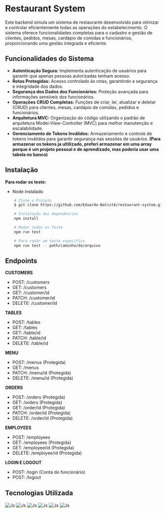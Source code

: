 
# Restaurant System

Este backend simula um sistema de restaurante desenvolvido para otimizar e controlar eficientemente todas as operações do estabelecimento. O sistema oferece funcionalidades completas para o cadastro e gestão de clientes, pedidos, mesas, cardápio de comidas e funcionários, proporcionando uma gestão integrada e eficiente.
## Funcionalidades do Sistema 
- **Autenticação Segura:** Implementa autenticação de usuários para garantir que apenas pessoas autorizadas tenham acesso.
- **Rotas Protegidas:** Acesso controlado às rotas, garantindo a segurança e integridade dos dados.
- **Segurança dos Dados dos Funcionários:** Proteção avançada para informações sensíveis dos funcionários.
- **Operações CRUD Completas:** Funções de criar, ler, atualizar e deletar (CRUD) para clientes, mesas, cardápio de comidas, pedidos e funcionários.
- **Arquitetura MVC:** Organização do código utilizando o padrão de arquitetura Model-View-Controller (MVC) para melhor manutenção e escalabilidade.
- **Gerenciamento de Tokens Inválidos:** Armazenamento e controle de tokens inválidos para garantir segurança nas sessões de usuários. **(Para armazenar os tokens ja ultilizado, preferi armazenar em uma array porque é um projeto pessoal e de aprendizado, mas poderia usar uma tabela no banco)**

## Instalação


**Para rodar os teste:**

- Node instalado

```bash
    # Clone o Projeto
    $ git clone https://github.com/Eduardo-Batist4/restaurant-system.git
```
```bash
    # Instalação das dependencias
    npm install
```
```bash
    # Rodar todos os Teste
    npm run test
```
```bash
    # Para rodar um teste especifico 
    npm run test -- path/caminho/do/arquivo
```
## Endpoints

**CUSTOMERS**   
- POST: /customers
- GET: /customers
- GET: /customer/id
- PATCH: /customer/id
- DELETE: /customer/id

**TABLES**
- POST: /tables
- GET: /tables
- GET: /table/id
- PATCH: /table/id
- DELETE: /table/id

**MENU**
- POST: /menus (Protegida)
- GET: /menus
- PATCH: /menu/id (Protegida)
- DELETE: /menu/id (Protegida)

**ORDERS**
- POST: /orders (Protegida)
- GET: /orders (Protegida)
- GET: /order/id (Protegida)
- PATCH: /order/id (Protegida)
- DELETE: /order/id (Protegida)

**EMPLOYEES**
- POST: /employees
- GET: /employees   (Protegida)
- GET: /employee/id (Protegida)
- DELETE: /employee/id  (Protegida)

**LOGIN E LOGOUT**
- POST: /login (Conta do funcionário)
- POST: /logout




## Tecnologias Utilizada

<img align="center" alt="Js" src="https://img.shields.io/badge/JavaScript-F7DF1E?style=for-the-badge&logo=javascript&logoColor=black"> <img align="center" alt="Js" src="https://img.shields.io/badge/Node.js-43853D?style=for-the-badge&logo=node.js&logoColor=white">
<img align="center" alt="Js" src="https://img.shields.io/badge/PostgreSQL-316192?style=for-the-badge&logo=postgresql&logoColor=white"> <img align="center" alt="Js" src="https://img.shields.io/badge/Express.js-404D59?style=for-the-badge">
<img align="center" alt="Js" src="https://img.shields.io/badge/sequelize-323330?style=for-the-badge&logo=sequelize&logoColor=blue"> <img align="center" alt="Js" src="https://img.shields.io/badge/json%20web%20tokens-323330?style=for-the-badge&logo=json-web-tokens&logoColor=pink">



